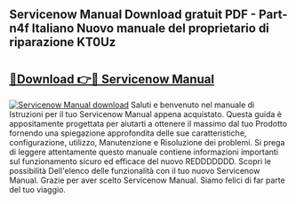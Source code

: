 ## Servicenow Manual Download gratuit PDF - Part-n4f Italiano Nuovo manuale del proprietario di riparazione KT0Uz

# <h2><a href="http://dffiry.blite.top/?on=Servicenow+Manual">🔗Download 👉🔴 Servicenow Manual</a></h2>

[![Servicenow Manual download](https://i.imgur.com/lujVjoI.png)](http://dffiry.blite.top/?on=Servicenow+Manual)
Saluti e benvenuto nel manuale di Istruzioni per il tuo Servicenow Manual appena acquistato. Questa guida è appositamente progettata per aiutarti a ottenere il massimo dal tuo Prodotto fornendo una spiegazione approfondita delle sue caratteristiche, configurazione, utilizzo, Manutenzione e Risoluzione dei problemi. Si prega di leggere attentamente questo manuale contiene informazioni importanti sul funzionamento sicuro ed efficace del nuovo REDDDDDDD. Scopri le possibilità Dell'elenco delle funzionalità con il tuo nuovo Servicenow Manual. Grazie per aver scelto Servicenow Manual. Siamo felici di far parte del tuo viaggio.
